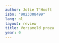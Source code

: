 ```yaml
---
author: Jotie T'Hooft
isbn: "9023308499"
lang: nl
layout: review
title: Verzameld proza
year: 0
---
```


